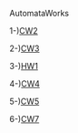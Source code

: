 AutomataWorks

1-)[CW2](https://ertugrulcbn.github.io/AutomataWorks/NFAandDFA.html)

2-)[CW3](https://ertugrulcbn.github.io/AutomataWorks/cw3.html)

3-)[HW1](https://ertugrulcbn.github.io/AutomataWorks/hw1.html)

4-)[CW4](https://ertugrulcbn.github.io/AutomataWorks/cw4.html)

5-)[CW5](https://ertugrulcbn.github.io/AutomataWorks/CW5/Expression.html)

6-)[CW7](https://ertugrulcbn.github.io/AutomataWorks/microJ/microJ3.html)
